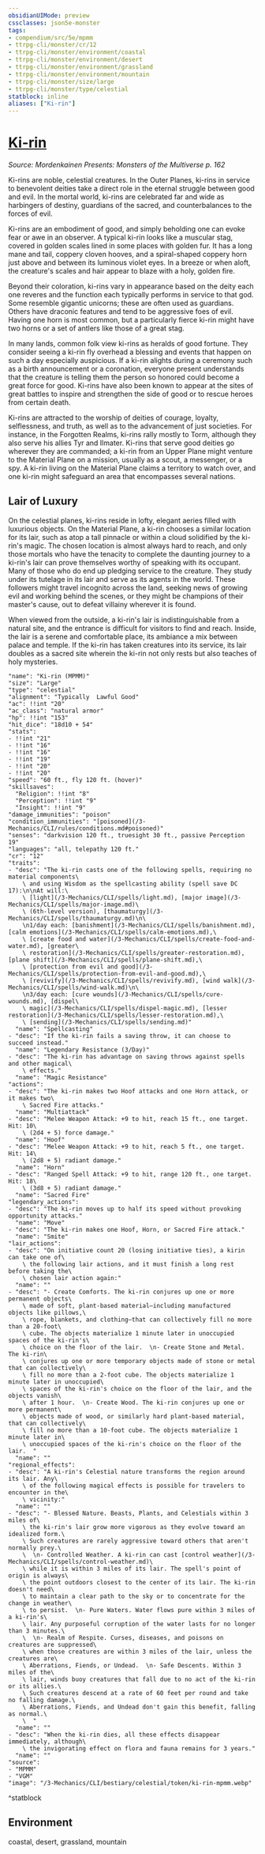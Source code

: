 ```yaml
---
obsidianUIMode: preview
cssclasses: json5e-monster
tags:
- compendium/src/5e/mpmm
- ttrpg-cli/monster/cr/12
- ttrpg-cli/monster/environment/coastal
- ttrpg-cli/monster/environment/desert
- ttrpg-cli/monster/environment/grassland
- ttrpg-cli/monster/environment/mountain
- ttrpg-cli/monster/size/large
- ttrpg-cli/monster/type/celestial
statblock: inline
aliases: ["Ki-rin"]
---
```

# [Ki-rin](3-Mechanics\CLI\bestiary\celestial/ki-rin-mpmm.md)
*Source: Mordenkainen Presents: Monsters of the Multiverse p. 162*  

Ki-rins are noble, celestial creatures. In the Outer Planes, ki-rins in service to benevolent deities take a direct role in the eternal struggle between good and evil. In the mortal world, ki-rins are celebrated far and wide as harbingers of destiny, guardians of the sacred, and counterbalances to the forces of evil.

Ki-rins are an embodiment of good, and simply beholding one can evoke fear or awe in an observer. A typical ki-rin looks like a muscular stag, covered in golden scales lined in some places with golden fur. It has a long mane and tail, coppery cloven hooves, and a spiral-shaped coppery horn just above and between its luminous violet eyes. In a breeze or when aloft, the creature's scales and hair appear to blaze with a holy, golden fire.

Beyond their coloration, ki-rins vary in appearance based on the deity each one reveres and the function each typically performs in service to that god. Some resemble gigantic unicorns; these are often used as guardians. Others have draconic features and tend to be aggressive foes of evil. Having one horn is most common, but a particularly fierce ki-rin might have two horns or a set of antlers like those of a great stag.

In many lands, common folk view ki-rins as heralds of good fortune. They consider seeing a ki-rin fly overhead a blessing and events that happen on such a day especially auspicious. If a ki-rin alights during a ceremony such as a birth announcement or a coronation, everyone present understands that the creature is telling them the person so honored could become a great force for good. Ki-rins have also been known to appear at the sites of great battles to inspire and strengthen the side of good or to rescue heroes from certain death.

Ki-rins are attracted to the worship of deities of courage, loyalty, selflessness, and truth, as well as to the advancement of just societies. For instance, in the Forgotten Realms, ki-rins rally mostly to Torm, although they also serve his allies Tyr and Ilmater. Ki-rins that serve good deities go wherever they are commanded; a ki-rin from an Upper Plane might venture to the Material Plane on a mission, usually as a scout, a messenger, or a spy. A ki-rin living on the Material Plane claims a territory to watch over, and one ki-rin might safeguard an area that encompasses several nations.

## Lair of Luxury

On the celestial planes, ki-rins reside in lofty, elegant aeries filled with luxurious objects. On the Material Plane, a ki-rin chooses a similar location for its lair, such as atop a tall pinnacle or within a cloud solidified by the ki-rin's magic. The chosen location is almost always hard to reach, and only those mortals who have the tenacity to complete the daunting journey to a ki-rin's lair can prove themselves worthy of speaking with its occupant. Many of those who do end up pledging service to the creature. They study under its tutelage in its lair and serve as its agents in the world. These followers might travel incognito across the land, seeking news of growing evil and working behind the scenes, or they might be champions of their master's cause, out to defeat villainy wherever it is found.

When viewed from the outside, a ki-rin's lair is indistinguishable from a natural site, and the entrance is difficult for visitors to find and reach. Inside, the lair is a serene and comfortable place, its ambiance a mix between palace and temple. If the ki-rin has taken creatures into its service, its lair doubles as a sacred site wherein the ki-rin not only rests but also teaches of holy mysteries.

```statblock
"name": "Ki-rin (MPMM)"
"size": "Large"
"type": "celestial"
"alignment": "Typically  Lawful Good"
"ac": !!int "20"
"ac_class": "natural armor"
"hp": !!int "153"
"hit_dice": "18d10 + 54"
"stats":
- !!int "21"
- !!int "16"
- !!int "16"
- !!int "19"
- !!int "20"
- !!int "20"
"speed": "60 ft., fly 120 ft. (hover)"
"skillsaves":
  "Religion": !!int "8"
  "Perception": !!int "9"
  "Insight": !!int "9"
"damage_immunities": "poison"
"condition_immunities": "[poisoned](/3-Mechanics/CLI/rules/conditions.md#poisoned)"
"senses": "darkvision 120 ft., truesight 30 ft., passive Perception 19"
"languages": "all, telepathy 120 ft."
"cr": "12"
"traits":
- "desc": "The ki-rin casts one of the following spells, requiring no material components\
    \ and using Wisdom as the spellcasting ability (spell save DC 17):\n\nAt will:\
    \ [light](/3-Mechanics/CLI/spells/light.md), [major image](/3-Mechanics/CLI/spells/major-image.md)\
    \ (6th-level version), [thaumaturgy](/3-Mechanics/CLI/spells/thaumaturgy.md)\n\
    \n1/day each: [banishment](/3-Mechanics/CLI/spells/banishment.md), [calm emotions](/3-Mechanics/CLI/spells/calm-emotions.md),\
    \ [create food and water](/3-Mechanics/CLI/spells/create-food-and-water.md), [greater\
    \ restoration](/3-Mechanics/CLI/spells/greater-restoration.md), [plane shift](/3-Mechanics/CLI/spells/plane-shift.md),\
    \ [protection from evil and good](/3-Mechanics/CLI/spells/protection-from-evil-and-good.md),\
    \ [revivify](/3-Mechanics/CLI/spells/revivify.md), [wind walk](/3-Mechanics/CLI/spells/wind-walk.md)\n\
    \n3/day each: [cure wounds](/3-Mechanics/CLI/spells/cure-wounds.md), [dispel\
    \ magic](/3-Mechanics/CLI/spells/dispel-magic.md), [lesser restoration](/3-Mechanics/CLI/spells/lesser-restoration.md),\
    \ [sending](/3-Mechanics/CLI/spells/sending.md)"
  "name": "Spellcasting"
- "desc": "If the ki-rin fails a saving throw, it can choose to succeed instead."
  "name": "Legendary Resistance (3/Day)"
- "desc": "The ki-rin has advantage on saving throws against spells and other magical\
    \ effects."
  "name": "Magic Resistance"
"actions":
- "desc": "The ki-rin makes two Hoof attacks and one Horn attack, or it makes two\
    \ Sacred Fire attacks."
  "name": "Multiattack"
- "desc": "Melee Weapon Attack: +9 to hit, reach 15 ft., one target. Hit: 10\
    \ (2d4 + 5) force damage."
  "name": "Hoof"
- "desc": "Melee Weapon Attack: +9 to hit, reach 5 ft., one target. Hit: 14\
    \ (2d8 + 5) radiant damage."
  "name": "Horn"
- "desc": "Ranged Spell Attack: +9 to hit, range 120 ft., one target. Hit: 18\
    \ (3d8 + 5) radiant damage."
  "name": "Sacred Fire"
"legendary_actions":
- "desc": "The ki-rin moves up to half its speed without provoking opportunity attacks."
  "name": "Move"
- "desc": "The ki-rin makes one Hoof, Horn, or Sacred Fire attack."
  "name": "Smite"
"lair_actions":
- "desc": "On initiative count 20 (losing initiative ties), a kirin can take one of\
    \ the following lair actions, and it must finish a long rest before taking the\
    \ chosen lair action again:"
  "name": ""
- "desc": "- Create Comforts. The ki-rin conjures up one or more permanent objects\
    \ made of soft, plant-based material—including manufactured objects like pillows,\
    \ rope, blankets, and clothing—that can collectively fill no more than a 20-foot\
    \ cube. The objects materialize 1 minute later in unoccupied spaces of the ki-rin's\
    \ choice on the floor of the lair.  \n- Create Stone and Metal. The ki-rin\
    \ conjures up one or more temporary objects made of stone or metal that can collectively\
    \ fill no more than a 2-foot cube. The objects materialize 1 minute later in unoccupied\
    \ spaces of the ki-rin's choice on the floor of the lair, and the objects vanish\
    \ after 1 hour.  \n- Create Wood. The ki-rin conjures up one or more permanent\
    \ objects made of wood, or similarly hard plant-based material, that can collectively\
    \ fill no more than a 10-foot cube. The objects materialize 1 minute later in\
    \ unoccupied spaces of the ki-rin's choice on the floor of the lair.  "
  "name": ""
"regional_effects":
- "desc": "A ki-rin's Celestial nature transforms the region around its lair. Any\
    \ of the following magical effects is possible for travelers to encounter in the\
    \ vicinity:"
  "name": ""
- "desc": "- Blessed Nature. Beasts, Plants, and Celestials within 3 miles of\
    \ the ki-rin's lair grow more vigorous as they evolve toward an idealized form.\
    \ Such creatures are rarely aggressive toward others that aren't normally prey.\
    \  \n- Controlled Weather. A ki-rin can cast [control weather](/3-Mechanics/CLI/spells/control-weather.md)\
    \ while it is within 3 miles of its lair. The spell's point of origin is always\
    \ the point outdoors closest to the center of its lair. The ki-rin doesn't need\
    \ to maintain a clear path to the sky or to concentrate for the change in weather\
    \ to persist.  \n- Pure Waters. Water flows pure within 3 miles of a ki-rin's\
    \ lair. Any purposeful corruption of the water lasts for no longer than 3 minutes.\
    \  \n- Realm of Respite. Curses, diseases, and poisons on creatures are suppressed\
    \ when those creatures are within 3 miles of the lair, unless the creatures are\
    \ Aberrations, Fiends, or Undead.  \n- Safe Descents. Within 3 miles of the\
    \ lair, winds buoy creatures that fall due to no act of the ki-rin or its allies.\
    \ Such creatures descend at a rate of 60 feet per round and take no falling damage.\
    \ Aberrations, Fiends, and Undead don't gain this benefit, falling as normal.\
    \  "
  "name": ""
- "desc": "When the ki-rin dies, all these effects disappear immediately, although\
    \ the invigorating effect on flora and fauna remains for 3 years."
  "name": ""
"source":
- "MPMM"
- "VGM"
"image": "/3-Mechanics/CLI/bestiary/celestial/token/ki-rin-mpmm.webp"
```
^statblock

## Environment

coastal, desert, grassland, mountain
